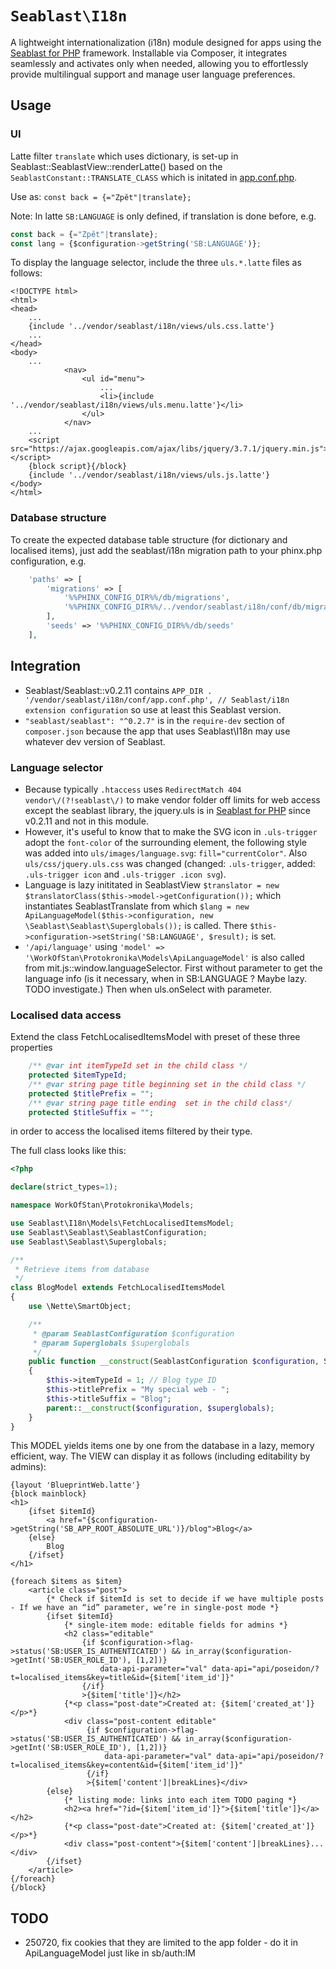# `Seablast\I18n`

A lightweight internationalization (i18n) module designed for apps using the [Seablast for PHP](https://github.com/WorkOfStan/seablast) framework. Installable via Composer, it integrates seamlessly and activates only when needed, allowing you to effortlessly provide multilingual support and manage user language preferences.

## Usage

### UI

Latte filter `translate` which uses dictionary, is set-up in Seablast::SeablastView::renderLatte()
based on the `SeablastConstant::TRANSLATE_CLASS` which is initated in [app.conf.php](conf/app.conf.php).

Use as: `const back = {="Zpět"|translate};`

Note: In latte `SB:LANGUAGE` is only defined, if translation is done before, e.g.

```javascript
const back = {="Zpět"|translate};
const lang = {$configuration->getString('SB:LANGUAGE')};
```

To display the language selector, include the three `uls.*.latte` files as follows:

```latte
<!DOCTYPE html>
<html>
<head>
    ...
    {include '../vendor/seablast/i18n/views/uls.css.latte'}
    ...
</head>
<body>
    ...
            <nav>
                <ul id="menu">
                    ...
                    <li>{include '../vendor/seablast/i18n/views/uls.menu.latte'}</li>
                </ul>
            </nav>
    ...
    <script src="https://ajax.googleapis.com/ajax/libs/jquery/3.7.1/jquery.min.js"></script>
    {block script}{/block}
    {include '../vendor/seablast/i18n/views/uls.js.latte'}
</body>
</html>
```

### Database structure

To create the expected database table structure (for dictionary and localised items), just add the seablast/i18n migration path to your phinx.php configuration, e.g.

```php
    'paths' => [
        'migrations' => [
            '%%PHINX_CONFIG_DIR%%/db/migrations',
            '%%PHINX_CONFIG_DIR%%/../vendor/seablast/i18n/conf/db/migrations',
        ],
        'seeds' => '%%PHINX_CONFIG_DIR%%/db/seeds'
    ],
```

## Integration

- Seablast/Seablast::v0.2.11 contains `APP_DIR . '/vendor/seablast/i18n/conf/app.conf.php', // Seablast/i18n extension configuration` so use at least this Seablast version.
- `"seablast/seablast": "^0.2.7"` is in the `require-dev` section of `composer.json` because the app that uses Seablast\I18n may use whatever dev version of Seablast.

### Language selector

- Because typically `.htaccess` uses `RedirectMatch 404 vendor\/(?!seablast\/)` to make vendor folder off limits for web access except the seablast library, the jquery.uls is in [Seablast for PHP](https://github.com/WorkOfStan/seablast) since v0.2.11 and not in this module.
- However, it's useful to know that to make the SVG icon in `.uls-trigger` adopt the `font-color` of the surrounding element, the following style was added into `uls/images/language.svg`: `fill="currentColor"`. Also `uls/css/jquery.uls.css` was changed (changed: `.uls-trigger`, added: `.uls-trigger icon` and `.uls-trigger .icon svg`).
- Language is lazy inititated in SeablastView `$translator = new $translatorClass($this->model->getConfiguration());` which instantiates SeablastTranslate from which `$lang = new ApiLanguageModel($this->configuration, new \Seablast\Seablast\Superglobals());` is called. There `$this->configuration->setString('SB:LANGUAGE', $result);` is set.
- `'/api/language'` using `'model' => '\WorkOfStan\Protokronika\Models\ApiLanguageModel'` is also called from mit.js::window.languageSelector. First without parameter to get the language info (is it necessary, when in SB:LANGUAGE ? Maybe lazy. TODO investigate.) Then when uls.onSelect with parameter.

### Localised data access

Extend the class FetchLocalisedItemsModel with preset of these three properties

```php
    /** @var int itemTypeId set in the child class */
    protected $itemTypeId;
    /** @var string page title beginning set in the child class */
    protected $titlePrefix = "";
    /** @var string page title ending  set in the child class*/
    protected $titleSuffix = "";
```

in order to access the localised items filtered by their type.

The full class looks like this:

```php
<?php

declare(strict_types=1);

namespace WorkOfStan\Protokronika\Models;

use Seablast\I18n\Models\FetchLocalisedItemsModel;
use Seablast\Seablast\SeablastConfiguration;
use Seablast\Seablast\Superglobals;

/**
 * Retrieve items from database
 */
class BlogModel extends FetchLocalisedItemsModel
{
    use \Nette\SmartObject;

    /**
     * @param SeablastConfiguration $configuration
     * @param Superglobals $superglobals
     */
    public function __construct(SeablastConfiguration $configuration, Superglobals $superglobals)
    {
        $this->itemTypeId = 1; // Blog type ID
        $this->titlePrefix = "My special web - ";
        $this->titleSuffix = "Blog";
        parent::__construct($configuration, $superglobals);
    }
}
```

This MODEL yields items one by one from the database in a lazy, memory efficient, way.
The VIEW can display it as follows (including editability by admins):

```latte
{layout 'BlueprintWeb.latte'}
{block mainblock}
<h1>
    {ifset $itemId}
        <a href="{$configuration->getString('SB_APP_ROOT_ABSOLUTE_URL')}/blog">Blog</a>
    {else}
        Blog
    {/ifset}
</h1>

{foreach $items as $item}
    <article class="post">
        {* Check if $itemId is set to decide if we have multiple posts - If we have an “id” parameter, we’re in single‐post mode *}
        {ifset $itemId}
            {* single‐item mode: editable fields for admins *}
            <h2 class="editable"
                {if $configuration->flag->status('SB:USER_IS_AUTHENTICATED') && in_array($configuration->getInt('SB:USER_ROLE_ID'), [1,2])}
                    data-api-parameter="val" data-api="api/poseidon/?t=localised_items&key=title&id={$item['item_id']}"
                {/if}
                >{$item['title']}</h2>
            {*<p class="post-date">Created at: {$item['created_at']}</p>*}
            <div class="post-content editable"
                 {if $configuration->flag->status('SB:USER_IS_AUTHENTICATED') && in_array($configuration->getInt('SB:USER_ROLE_ID'), [1,2])}
                     data-api-parameter="val" data-api="api/poseidon/?t=localised_items&key=content&id={$item['item_id']}"
                 {/if}
                 >{$item['content']|breakLines}</div>
        {else}
            {* listing mode: links into each item TODO paging *}
            <h2><a href="?id={$item['item_id']}">{$item['title']}</a></h2>
            {*<p class="post-date">Created at: {$item['created_at']}</p>*}
            <div class="post-content">{$item['content']|breakLines}...</div>
        {/ifset}
    </article>
{/foreach}
{/block}
```

## TODO

- 250720, fix cookies that they are limited to the app folder - do it in ApiLanguageModel just like in sb/auth:IM
